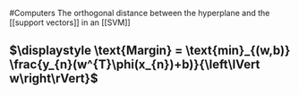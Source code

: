 #Computers 
The orthogonal distance between the hyperplane and the [[support vectors]] in an [[SVM]]
## $\displaystyle \text{Margin} = \text{min}_{(w,b)} \frac{y_{n}(w^{T}\phi(x_{n})+b)}{\left\lVert w\right\rVert}$
